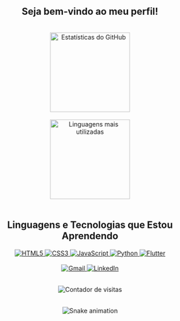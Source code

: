 <div align="center">
  <h2>Seja bem-vindo ao meu perfil!</h2>
</div>

<br />

<div align="center">
  <!-- Estatísticas do GitHub -->
  <a href="https://github.com/oCarlosHenriqueB">
    <img height="180em" src="https://github-readme-stats.vercel.app/api?username=oCarlosHenriqueB&show_icons=true&theme=dark&include_all_commits=true&count_private=true" alt="Estatísticas do GitHub"/>
  </a>
</div>

<br />

<div align="center">
  <!-- Linguagens Mais Utilizadas -->
  <a href="https://github.com/oCarlosHenriqueB">
    <img height="180em" src="https://github-readme-stats.vercel.app/api/top-langs/?username=oCarlosHenriqueB&layout=compact&langs_count=8&theme=dark" alt="Linguagens mais utilizadas"/>
  </a>
</div>

<br />

<div align="center">
  <!-- Linguagens e Tecnologias -->
  <h2>Linguagens e Tecnologias que Estou Aprendendo</h2>
  <a href="https://developer.mozilla.org/en-US/docs/Web/HTML" target="_blank">
    <img src="https://img.shields.io/badge/-HTML5-E34F26?style=for-the-badge&logo=html5&logoColor=white" alt="HTML5"/>
  </a>
  <a href="https://developer.mozilla.org/en-US/docs/Web/CSS" target="_blank">
    <img src="https://img.shields.io/badge/-CSS3-1572B6?style=for-the-badge&logo=css3&logoColor=white" alt="CSS3"/>
  </a>
  <a href="https://developer.mozilla.org/en-US/docs/Web/JavaScript" target="_blank">
    <img src="https://img.shields.io/badge/-JavaScript-F7DF1E?style=for-the-badge&logo=javascript&logoColor=black" alt="JavaScript"/>
  </a>
  <a href="https://www.python.org/" target="_blank">
    <img src="https://img.shields.io/badge/-Python-3776AB?style=for-the-badge&logo=python&logoColor=white" alt="Python"/>
  </a>
  <a href="https://flutter.dev/" target="_blank">
    <img src="https://img.shields.io/badge/-Flutter-02569B?style=for-the-badge&logo=flutter&logoColor=white" alt="Flutter"/>
  </a>
</div>

<br />

<div align="center">
  <!-- Links para Contato -->
  <a href="mailto:ocarloshenriqueb@gmail.com">
    <img src="https://img.shields.io/badge/-Gmail-%23333?style=for-the-badge&logo=gmail&logoColor=white" alt="Gmail"/>
  </a>
  <a href="https://www.linkedin.com/in/carlos-henrique-bresio-8a7057191/" target="_blank">
    <img src="https://img.shields.io/badge/-LinkedIn-%230077B5?style=for-the-badge&logo=linkedin&logoColor=white" alt="LinkedIn"/>
  </a>
</div>

<br />

<div align="center">
  <!-- Contador de Visualizações -->
  <p>
    <img align="center" src="https://profile-counter.glitch.me/oCarlosHenriqueB/count.svg" alt="Contador de visitas"/>
  </p>
</div>

<br />

<div align="center">
  <!-- Snake Animation -->
  <img src="https://github.com/oCarlosHenriqueB/oCarlosHenriqueB/blob/output/github-contribution-grid-snake.svg" alt="Snake animation" />
</div>
